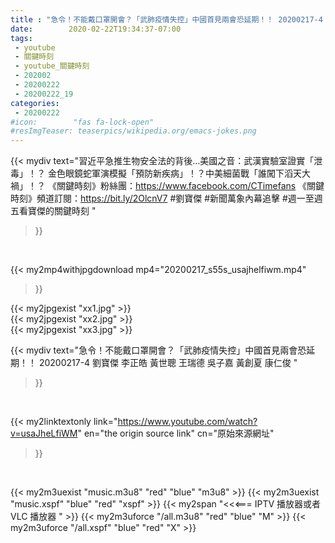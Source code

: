 ```yaml
---
title : "急令！不能戴口罩開會？「武肺疫情失控」中國首見兩會恐延期！！ 20200217-4 劉寶傑 李正皓 黃世聰 王瑞德 吳子嘉 黃創夏 康仁俊 "
date:        2020-02-22T19:34:37-07:00
tags:
 - youtube
 - 關鍵時刻
 - youtube_關鍵時刻
 - 202002
 - 20200222
 - 20200222_19
categories:
 - 20200222
#icon:        "fas fa-lock-open"
#resImgTeaser: teaserpics/wikipedia.org/emacs-jokes.png
---
```


{{< mydiv text="習近平急推生物安全法的背後…美國之音：武漢實驗室證實「泄毒」！？ 金色眼鏡蛇軍演模擬「預防新疾病」！？中美細菌戰「誰闖下滔天大禍」！？  《關鍵時刻》粉絲團：https://www.facebook.com/CTimefans 《關鍵時刻》頻道訂閱：https://bit.ly/2OlcnV7  #劉寶傑 #新聞萬象內幕追擊 #週一至週五看寶傑的關鍵時刻 "
>}}
<br>


{{< my2mp4withjpgdownload mp4="20200217_s55s_usajhelfiwm.mp4"
>}}

{{< my2jpgexist "xx1.jpg" >}}<br>
{{< my2jpgexist "xx2.jpg" >}}<br>
{{< my2jpgexist "xx3.jpg" >}}<br>



{{< mydiv text="急令！不能戴口罩開會？「武肺疫情失控」中國首見兩會恐延期！！ 20200217-4 劉寶傑 李正皓 黃世聰 王瑞德 吳子嘉 黃創夏 康仁俊 "
>}}
<br>

{{< my2linktextonly link="https://www.youtube.com/watch?v=usaJheLfiWM"
en="the origin source link" cn="原始來源網址"
>}}


<br>

{{< my2m3uexist "music.m3u8" "red"  "blue" "m3u8" >}} {{< my2m3uexist "music.xspf" "blue" "red"  "xspf" >}} {{< my2span "<<<=== IPTV 播放器或者 VLC 播放器 " >}} {{< my2m3uforce "/all.m3u8" "red"  "blue" "M" >}} {{< my2m3uforce "/all.xspf" "blue" "red"  "X" >}} 
